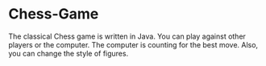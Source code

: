 # Chess-Game


The classical Chess game is written in Java. You can play against other players or the computer. The computer is counting for the best move. Also, you can change the style of figures.
